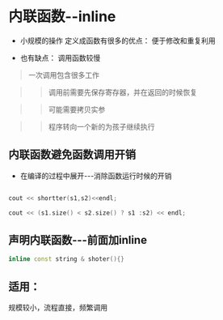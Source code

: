 # 内联函数--inline

* 小规模的操作 定义成函数有很多的优点： 便于修改和重复利用

* 也有缺点： 调用函数较慢
> 一次调用包含很多工作

>> 调用前需要先保存寄存器，并在返回的时候恢复

>> 可能需要拷贝实参

>> 程序转向一个新的为孩子继续执行

## 内联函数避免函数调用开销

* 在编译的过程中展开---消除函数运行时候的开销

```cpp

cout << shortter(s1,s2)<<endl;

cout << (s1.size() < s2.size() ? s1 :s2) << endl;
```

## 声明内联函数---前面加inline

```cpp
inline const string & shoter(){}

```


## 适用：
规模较小，流程直接，频繁调用
